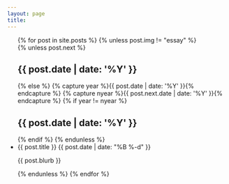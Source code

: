 ```yaml
---
layout: page
title: 
---
```


<ul class="posts">
  {% for post in site.posts %}
      {% unless post.img != "essay" %}
        <div style="margin-top:0%;">
        {% unless post.next %}
          <h2>{{ post.date | date: '%Y' }}</h2>
        {% else %}
          {% capture year %}{{ post.date | date: '%Y' }}{% endcapture %}
          {% capture nyear %}{{ post.next.date | date: '%Y' }}{% endcapture %}
          {% if year != nyear %}
            <h2>{{ post.date | date: '%Y' }}</h2>
          {% endif %}
        {% endunless %}
      </div>
        <li itemscope>
          <div style="margin-top:0%;">
            <a href="{{ site.github.url }}{{ post.url }}" style="text-decoration:none;">{{ post.title }}</a>
            <span class="post-date"> {{ post.date | date: "%B %-d" }}</span>
            <!-- {% if post.img == "/assets/chitriangles_vecs.png" %}
              <img src="{{ post.img }}" align="right" width="100">
            {% elsif post.img == "/assets/clock-regular.svg" %}
              <img src="{{ post.img }}" align="right" width="80">
            {% elsif post.img == "/assets/gplvm_parabola_results.png" %}
              <img src="{{ post.img }}" align="right" width="200">
            {% elsif post.img != "" %}
              <img src="{{ post.img }}" align="right" width="150">
            {% else %}
              <img src="/assets/dice-six-solid.svg" align="right" width="40" style="opacity: 0.5;">
            {% endif %} -->
            <p class="post-date">{{ post.blurb }}</p>
          </div>
        </li>
      {% endunless %}
  {% endfor %}
</ul>
